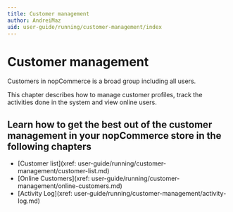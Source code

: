 ```yaml
---
title: Customer management
author: AndreiMaz
uid: user-guide/running/customer-management/index
---
```


# Customer management

Customers in nopCommerce is a broad group including all users.

This chapter describes how to manage customer profiles, track the activities done in the system and view online users.

## Learn how to get the best out of the customer management in your nopCommerce store in the following chapters

* [Customer list](xref: user-guide/running/customer-management/customer-list.md)
* [Online Customers](xref: user-guide/running/customer-management/online-customers.md)
* [Activity Log](xref: user-guide/running/customer-management/activity-log.md)